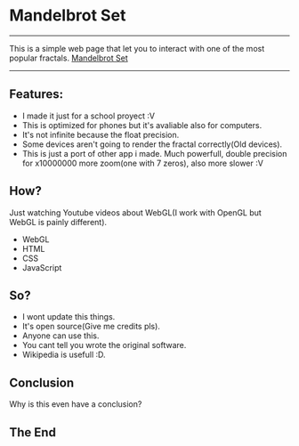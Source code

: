 # Mandelbrot Set
<hr>
This is a simple web page that let you to interact with one of the most popular fractals.
<a href="https://ancadejo10.github.io/Mandelbrot-Set/">Mandelbrot Set</a>
<hr>

Features:
-

* I made it just for a school proyect :V
* This is optimized for phones but it's avaliable also for computers.
* It's not infinite because the float precision.
* Some devices aren't going to render the fractal correctly(Old devices).
* This is just a port of other app i made. Much powerfull, double precision for x10000000 more zoom(one with 7 zeros), also more slower :V

How?
-

Just watching Youtube videos about WebGL(I work with OpenGL but WebGL is painly different).
* WebGL
* HTML
* CSS
* JavaScript

So?
-

* I wont update this things.
* It's open source(Give me credits pls).
* Anyone can use this.
* You cant tell you wrote the original software.
* Wikipedia is usefull :D.

Conclusion
-

Why is this even have a conclusion?

## The End
